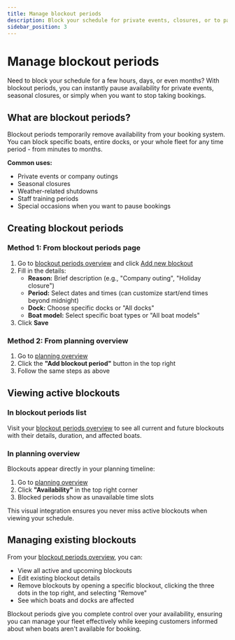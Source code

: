 ```yaml
---
title: Manage blockout periods
description: Block your schedule for private events, closures, or to pause availability
sidebar_position: 3
---
```


# Manage blockout periods

Need to block your schedule for a few hours, days, or even months? With blockout periods, you can instantly pause availability for private events, seasonal closures, or simply when you want to stop taking bookings.

## What are blockout periods?

Blockout periods temporarily remove availability from your booking system. You can block specific boats, entire docks, or your whole fleet for any time period - from minutes to months.

**Common uses:**

- Private events or company outings
- Seasonal closures
- Weather-related shutdowns
- Staff training periods
- Special occasions when you want to pause bookings

## Creating blockout periods

### Method 1: From blockout periods page

1. Go to [blockout periods overview](https://dashboard.letsbook.app/blocks) and click [Add new blockout](https://dashboard.letsbook.app/blocks/new)
2. Fill in the details:
    - **Reason:** Brief description (e.g., "Company outing", "Holiday closure")
    - **Period:** Select dates and times (can customize start/end times beyond midnight)
    - **Dock:** Choose specific docks or "All docks"
    - **Boat model:** Select specific boat types or "All boat models"
3. Click **Save**

### Method 2: From planning overview

1. Go to [planning overview](https://dashboard.letsbook.app/planning)
2. Click the **"Add blockout period"** button in the top right
3. Follow the same steps as above

## Viewing active blockouts

### In blockout periods list

Visit your [blockout periods overview](https://dashboard.letsbook.app/blocks) to see all current and future blockouts with their details, duration, and affected boats.

### In planning overview

Blockouts appear directly in your planning timeline:

1. Go to [planning overview](https://dashboard.letsbook.app/planning)
2. Click **"Availability"** in the top right corner
3. Blocked periods show as unavailable time slots

This visual integration ensures you never miss active blockouts when viewing your schedule.

## Managing existing blockouts

From your [blockout periods overview](https://dashboard.letsbook.app/blocks), you can:

- View all active and upcoming blockouts
- Edit existing blockout details
- Remove blockouts by opening a specific blockout, clicking the three dots in the top right, and selecting "Remove"
- See which boats and docks are affected

Blockout periods give you complete control over your availability, ensuring you can manage your fleet effectively while keeping customers informed about when boats aren't available for booking.
